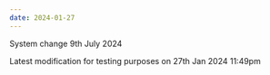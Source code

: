 ```yaml
---
date: 2024-01-27
---
```

System change 9th July 2024

Latest modification for testing purposes on 27th Jan 2024 11:49pm